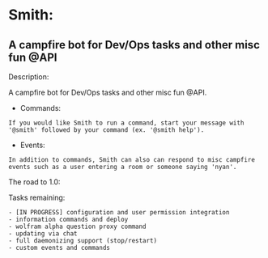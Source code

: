 <h1>Smith:</h1>
<h2>A campfire bot for Dev/Ops tasks and other misc fun @API</h2>

Description:

   A campfire bot for Dev/Ops tasks and other misc fun @API.

   - Commands:

    If you would like Smith to run a command, start your message with '@smith' followed by your command (ex. '@smith help').

   - Events:

    In addition to commands, Smith can also can respond to misc campfire events such as a user entering a room or someone saying 'nyan'.




The road to 1.0:

  Tasks remaining:

    - [IN PROGRESS] configuration and user permission integration
    - information commands and deploy
    - wolfram alpha question proxy command
    - updating via chat
    - full daemonizing support (stop/restart)
    - custom events and commands
